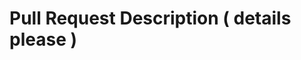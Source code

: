 # Pull Request Description ( details please )

<!-- Make sure that your pull request is into the `develop` branch -->

<!-- dont hesitate to attach links or images to facilitate the comprehension of your contribution -->
